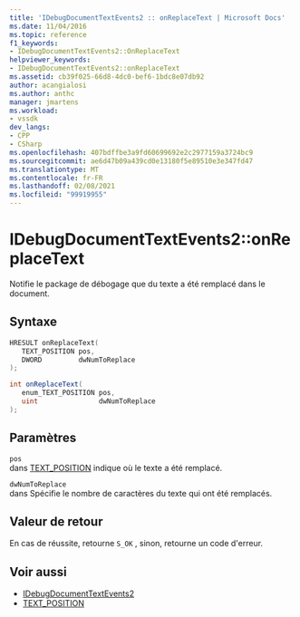 ```yaml
---
title: 'IDebugDocumentTextEvents2 :: onReplaceText | Microsoft Docs'
ms.date: 11/04/2016
ms.topic: reference
f1_keywords:
- IDebugDocumentTextEvents2::OnReplaceText
helpviewer_keywords:
- IDebugDocumentTextEvents2::onReplaceText
ms.assetid: cb39f025-66d8-4dc0-bef6-1bdc8e07db92
author: acangialosi
ms.author: anthc
manager: jmartens
ms.workload:
- vssdk
dev_langs:
- CPP
- CSharp
ms.openlocfilehash: 407bdffbe3a9fd60699692e2c2977159a3724bc9
ms.sourcegitcommit: ae6d47b09a439cd0e13180f5e89510e3e347fd47
ms.translationtype: MT
ms.contentlocale: fr-FR
ms.lasthandoff: 02/08/2021
ms.locfileid: "99919955"
---
```

# <a name="idebugdocumenttextevents2onreplacetext"></a>IDebugDocumentTextEvents2::onReplaceText
Notifie le package de débogage que du texte a été remplacé dans le document.

## <a name="syntax"></a>Syntaxe

```cpp
HRESULT onReplaceText( 
   TEXT_POSITION pos,
   DWORD         dwNumToReplace
);
```

```csharp
int onReplaceText( 
   enum_TEXT_POSITION pos,
   uint               dwNumToReplace
);
```

## <a name="parameters"></a>Paramètres
`pos`\
dans [TEXT_POSITION](../../../extensibility/debugger/reference/text-position.md) indique où le texte a été remplacé.

`dwNumToReplace`\
dans Spécifie le nombre de caractères du texte qui ont été remplacés.

## <a name="return-value"></a>Valeur de retour
 En cas de réussite, retourne `S_OK` , sinon, retourne un code d'erreur.

## <a name="see-also"></a>Voir aussi
- [IDebugDocumentTextEvents2](../../../extensibility/debugger/reference/idebugdocumenttextevents2.md)
- [TEXT_POSITION](../../../extensibility/debugger/reference/text-position.md)
